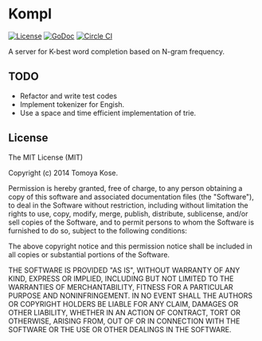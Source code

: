 # Kompl

[![License](https://img.shields.io/badge/license-MIT-yellowgreen.svg)](http://opensource.org/licenses/MIT)
[![GoDoc](http://godoc.org/github.com/mitsuse/kompl?status.svg)](http://godoc.org/github.com/mitsuse/kompl)
[![Circle CI](https://circleci.com/gh/mitsuse/kompl.svg?style=shield)](https://circleci.com/gh/mitsuse/kompl)

A server for K-best word completion based on N-gram frequency.

## TODO

- Refactor and write test codes
- Implement tokenizer for Engish.
- Use a space and time efficient implementation of trie.

## License

The MIT License (MIT)

Copyright (c) 2014 Tomoya Kose.

Permission is hereby granted, free of charge, to any person obtaining a copy
of this software and associated documentation files (the "Software"), to deal
in the Software without restriction, including without limitation the rights
to use, copy, modify, merge, publish, distribute, sublicense, and/or sell
copies of the Software, and to permit persons to whom the Software is
furnished to do so, subject to the following conditions:

The above copyright notice and this permission notice shall be included in
all copies or substantial portions of the Software.

THE SOFTWARE IS PROVIDED "AS IS", WITHOUT WARRANTY OF ANY KIND, EXPRESS OR
IMPLIED, INCLUDING BUT NOT LIMITED TO THE WARRANTIES OF MERCHANTABILITY,
FITNESS FOR A PARTICULAR PURPOSE AND NONINFRINGEMENT. IN NO EVENT SHALL THE
AUTHORS OR COPYRIGHT HOLDERS BE LIABLE FOR ANY CLAIM, DAMAGES OR OTHER
LIABILITY, WHETHER IN AN ACTION OF CONTRACT, TORT OR OTHERWISE, ARISING FROM,
OUT OF OR IN CONNECTION WITH THE SOFTWARE OR THE USE OR OTHER DEALINGS IN
THE SOFTWARE.
